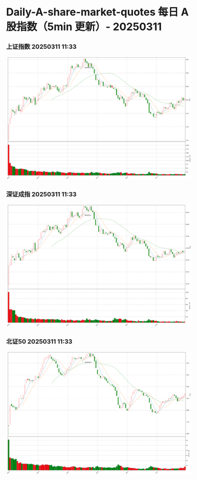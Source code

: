 
# Daily-A-share-market-quotes 每日 A 股指数（5min 更新）- 20250311

### 上证指数 20250311 11:33
![](./fig/2025/3/20250311-sh000001.png)

### 深证成指 20250311 11:33
![](./fig/2025/3/20250311-sz399001.png)

### 北证50 20250311 11:33
![](./fig/2025/3/20250311-bj899050.png)
